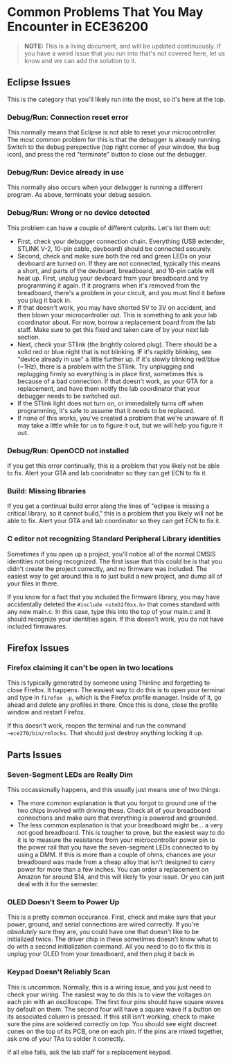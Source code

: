 # Common Problems That You May Encounter in ECE36200

>**NOTE:** This is a living document, and will be updated continuously. If you have a weird issue that you run into that's not covered here, let us know and we can add the solution to it.

## Eclipse Issues
This is the category that you'll likely run into the most, so it's here at the top.

### Debug/Run: Connection reset error
This normally means that Eclipse is not able to reset your microcontroller. The most common problem for this is that the debugger is already running. Switch to the debug perspective (top right corner of your window, the bug icon), and press the red "terminate" button to close out the debugger.

### Debug/Run: Device already in use
This normally also occurs when your debugger is running a different program. As above, terminate your debug session.

### Debug/Run: Wrong or no device detected
This problem can have a couple of different culprits. Let's list them out:
- First, check your debugger connection chain. Everything (USB extender, STLINK V-2, 10-pin cable, devboard) should be connected securely. 
- Second, check and make sure both the red and green LEDs on your devboard are turned on. If they are not connected, typically this means a short, and parts of the devboard, breadboard, and 10-pin cable will heat up. First, unplug your devboard from your breadboard and try programming it again. If it programs when it's removed from the breadboard, there's a problem in your circuit, and you must find it before you plug it back in.
- If that doesn't work, you may have shorted 5V to 3V on accident, and then blown your microcontroller out. This is something to ask your lab coordinator about. For now, borrow a replacement board from the lab staff. Make sure to get this fixed and taken care of by your next lab section.
-  Next, check your STlink (the brightly colored plug). There should be a solid red or blue night that is not blinking. IF it's rapidly blinking, see "device already in use" a little further up. If it's slowly blinking red/blue (~1Hz), there is a problem with the STlink. Try unplugging and replugging firmly so everything is in place first, sometimes this is because of a bad connection. If that doesn't work, as your GTA for a replacement, and have them notify the lab coordinator that your debugger needs to be switched out.
-  If the STlink light does not turn on, or immedaitely turns off when programming, it's safe to assume that it needs to be replaced.
-  If none of this works, you've created a problem that we're unaware of. It may take a little while for us to figure it out, but we will help you figure it out.

### Debug/Run: OpenOCD not installed
If you get this error continually, this is a problem that you likely not be able to fix. Alert your GTA and lab cooridnator so they can get ECN to fix it.

### Build: Missing libraries
If you get a continual build error along the lines of "eclipse is missing a critical library, so it cannot build," this is a problem that you likely will not be able to fix. Alert your GTA and lab coordinator so they can get ECN to fix it.

### C editor not recognizing Standard Peripheral Library identities
Sometimes if you open up a project, you'll notice all of the normal CMSIS identities not being recognized. The first issue that this could be is that you didn't create the project correctly, and no firmware was included. The easiest way to get around this is to just build a new project, and dump all of your files in there.

If you know for a fact that you included the firmware library, you may have accidentally deleted the `#include <stm32f0xx.h>` that comes standard with any new main.c. In this case, type this into the top of your main.c and it should recognize your identities again. If this doesn't work, you do not have included firmawares.

## Firefox Issues

### Firefox claiming it can't be open in two locations
This is typically generated by someone using Thinlinc and forgetting to close Firefox. It happens. The easiest way to do this is to open your terminal and type in `firefox -p`, which is the Firefox profile manager. Inside of it, go ahead and delete any profiles in there. Once this is done, close the profile window and restart Firefox.

If this doesn't work, reopen the terminal and run the command `~ece270/bin/rmlocks`. That should just destroy anything locking it up.

## Parts Issues

### Seven-Segment LEDs are Really Dim
This occassionally happens, and this usually just means one of two things:
- The more common explanation is that you forgot to ground one of the two chips involved with driving these. Check all of your breadboard connections and make sure that everything is powered and grounded.
- The less common explanation is that your breadboard might be... a very not good breadboard. This is tougher to prove, but the easiest way to do it is to measure the resistance from your microcontroller power pin to the power rail that you have the seven-segment LEDs connected to by using a DMM. If this is more than a couple of ohms, chances are your breadboard was made from a cheap alloy that isn't designed to carry power for more than a few inches. You can order a replacement on Amazon for around $14, and this will likely fix your issue. Or you can just deal with it for the semester.

### OLED Doesn't Seem to Power Up
This is a pretty common occurance. First, check and make sure that your power, ground, and serial connections are wired correctly. If you're *absolutely* sure they are, you could have one that doesn't like to be initialized twice. The driver chip in these sometimes doesn't know what to do with a second initialization command. All you need to do to fix this is unplug your OLED from your breadboard, and then plug it back in.

### Keypad Doesn't Reliably Scan
This is uncommon. Normally, this is a wiring issue, and you just need to check your wiring. The easiest way to do this is to view the voltages on each pin with an oscilloscope. The first four pins should have square waves by default on them. The second four will have a square wave if a button on its associated column is pressed. If this still isn't working, check to make sure the pins are soldered correctly on top. You should see eight discreet cones on the top of its PCB, one on each pin. If the pins are mixed together, ask one of your TAs to solder it correctly.

If all else fails, ask the lab staff for a replacement keypad.




